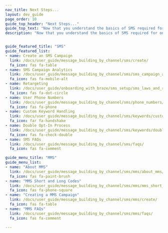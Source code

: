 ```yaml
---
nav_title: Next Steps...
layout: dev_guide
page_order: 10
guide_top_header: "Next Steps..."
guide_top_text: "Now that you understand the basics of SMS required for onboarding, get ready to visit our <a href='/docs/user_guide/message_building_by_channel/sms/'>dedicated SMS section</a> for more topics like how to create an SMS campaign, understanding campaign analytics, and SMS keyword processing."
description: "Now that you understand the basics of SMS required for onboarding, get ready to visit our <a href='/docs/user_guide/message_building_by_channel/sms/'>dedicated SMS section</a> for more topics like how to create an SMS campaign, understanding campaign analytics, and SMS keyword processing."


guide_featured_title: "SMS"
guide_featured_list:
- name: Create an SMS Campaign
  link: /docs/user_guide/message_building_by_channel/sms/create/
  fa_icon: fas fa-table
- name: SMS Campaign Analytics
  link: /docs/user_guide/message_building_by_channel/sms/sms_campaign_analytics/
  fa_icon: fas fa-mobile-alt
- name: Retargeting
  link: /docs/user_guide/onboarding_with_braze/sms_setup/sms_laws_and_regulations/
  fa_icon: fas fa-dot-circle
- name: User Phone Numbers
  link: /docs/user_guide/message_building_by_channel/sms/phone_numbers/user_phone_numbers/
  fa_icon: fas fa-phone
- name: Custom Keyword Handling
  link: /docs/user_guide/message_building_by_channel/sms/keywords/custom_keyword_handling/
  fa_icon: far fa-handshake
- name: Double Opt-In Process
  link: /docs/user_guide/message_building_by_channel/sms/keywords/double_opt_in/
  fa_icon: fas fa-check-double
- name: SMS FAQs
  link: /docs/user_guide/message_building_by_channel/sms/faqs/
  fa_icon: fas fa-comment

guide_menu_title: "MMS"
guide_menu_list:
- name: "About MMS"
  link: /docs/user_guide/message_building_by_channel/sms/mms/about_mms/
  fa_icon: fas fa-paint-brush
- name: "MMS Short and Long Codes"
  link: /docs/user_guide/message_building_by_channel/sms/mms/mms_short_long_codes/
  fa_icon: fas fa-phone-square
- name: "Creating a MMS Campaign"
  link: /docs/user_guide/message_building_by_channel/sms/mms/create/
  fa_icon: fas fa-table
- name: "MMS FAQs"
  link: /docs/user_guide/message_building_by_channel/sms/mms/faqs/
  fa_icon: fas fa-comment
  
---
```





